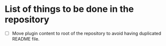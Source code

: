 # List of things to be done in the repository

- [ ] Move plugin content to root of the repository to avoid having duplicated README file.